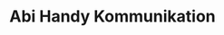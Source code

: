 ---
title: "Abi Handy Kommunikation"
url: /frankfurt-am-main/abi-handy-kommunikation/
shop: Handy
---